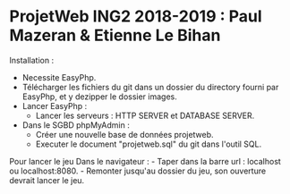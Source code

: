 # ProjetWeb ING2 2018-2019 : Paul Mazeran & Etienne Le Bihan

Installation :
  - Necessite EasyPhp.
  - Télécharger les fichiers du git dans un dossier du directory fourni par EasyPhp, et y dezipper le dossier images.
  - Lancer EasyPhp :
    - Lancer les serveurs : HTTP SERVER et DATABASE SERVER.
  - Dans le SGBD phpMyAdmin :
    - Créer une nouvelle base de données projetweb.
    - Executer le document "projetweb.sql" du git dans l'outil SQL. 

  
Pour lancer le jeu
  Dans le navigateur :
    - Taper dans la barre url : localhost ou localhost:8080.
    - Remonter jusqu'au dossier du jeu, son ouverture devrait lancer le jeu.






